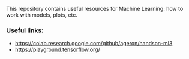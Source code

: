 This repository contains useful resources for Machine Learning: how to work with models, plots, etc.


### Useful links:
* https://colab.research.google.com/github/ageron/handson-ml3
* https://playground.tensorflow.org/
